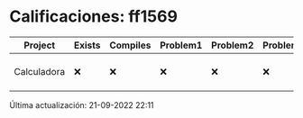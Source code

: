 # Calificaciones: ff1569
|Project|Exists|Compiles|Problem1|Problem2|Problem3|Extra|CommitHash|CommitDate|CheckDate|Comments|DueDate|Grade|
|-|-|-|-|-|-|-|-|-|-|-|-|-|
|Calculadora|❌|❌|❌|❌|❌|❌|NA|NA|21-09-2022 22:11:01|No se encontró el archivo en PracticasCompuI/Calculadora/Calculadora.cpp|28-09-2022 21:00:00|5|

Última actualización: 21-09-2022 22:11